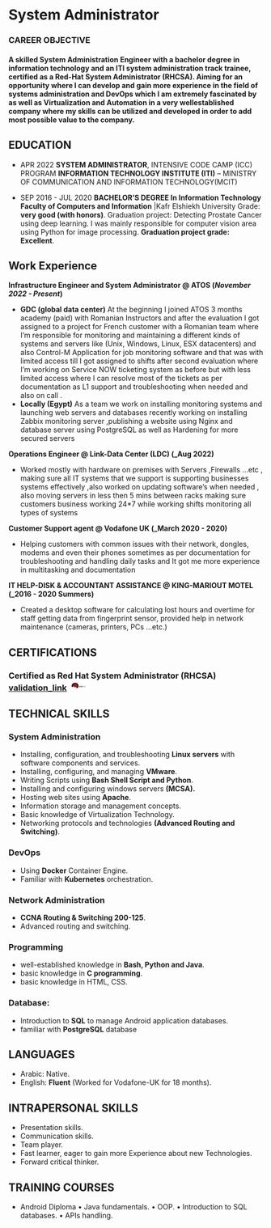 # System Administrator

### CAREER OBJECTIVE
####   A skilled System Administration Engineer with a bachelor degree in information technology and an ITI system administration track trainee, certified as a Red-Hat System Administrator (RHCSA). Aiming for an opportunity where I can develop and gain more experience in the field of systems administration and DevOps which I am extremely fascinated by as well as Virtualization and Automation in a very wellestablished company where my skills can be utilized and developed in order to add most possible value to the company.

## EDUCATION
- APR 2022 
**SYSTEM ADMINISTRATOR**, INTENSIVE CODE CAMP (ICC) PROGRAM **INFORMATION 
TECHNOLOGY INSTITUTE (ITI)** – MINISTRY OF COMMUNICATION AND INFORMATION 
TECHNOLOGY(MCIT)
	       		
- SEP 2016 - JUL 2020 
**BACHELOR’S DEGREE In Information Technology Faculty of Computers and 
Information** |Kafr Elshiekh University 
Grade: **very good (with honors)**. 
Graduation project: Detecting Prostate Cancer using deep learning. 
I was mainly responsible for computer vision area using Python for image processing. **Graduation 
project grade: Excellent**.  			        		

## Work Experience
**Infrastructure Engineer and System Administrator @ ATOS (_November 2022 - Present_)**
- **GDC (global data center)**
At the beginning I joined ATOS 3 months academy (paid) with Romanian Instructors and after the 
evaluation I got assigned to a project for French customer with a Romanian team where I’m 
responsible for monitoring and maintaining a different kinds of systems and servers like (Unix, 
Windows, Linux, ESX datacenters) and also Control-M Application for job monitoring software 
and that was with limited access till I got assigned to shifts after second evaluation where I’m 
working on Service NOW ticketing system as before but with less limited access where I can 
resolve most of the tickets as per documentation as L1 support and troubleshooting when 
needed and also on call .
- **Locally (Egypt)**
As a team we work on installing monitoring systems and launching web servers and databases 
recently working on installing Zabbix monitoring server ,publishing a website using Nginx and 
database server using PostgreSQL as well as Hardening for more secured servers

**Operations Engineer @ Link-Data Center (LDC) (_Aug 2022)**
- Worked mostly with hardware on premises with Servers ,Firewalls …etc , making sure all IT systems 
that we support is supporting businesses systems effectively ,also worked on updating software’s 
when needed , also moving servers in less then 5 mins between racks making sure customers 
business working 24*7 while working shifts monitoring all types of systems 

**Customer Support agent @ Vodafone UK (_March 2020 - 2020)**
- Helping customers with common issues with their network, dongles, modems and even their phones 
sometimes as per documentation for troubleshooting and handling daily tasks and It got me more 
experience in multitasking and documentation 

**IT HELP-DISK & ACCOUNTANT ASSISTANCE @ KING-MARIOUT MOTEL (_2016 - 2020 Summers)**
- Created a desktop software for calculating lost hours and overtime for staff getting data from 
fingerprint sensor, provided help in network maintenance (cameras, printers, PCs …etc.)


## CERTIFICATIONS
### Certified as Red Hat System Administrator (RHCSA) [validation_link](https://rhtapps.redhat.com/verify?certId=220-129-894) <img src="/assets/img/redhat.png" width="40" height="20" />



## TECHNICAL SKILLS 
### System Administration
- Installing, configuration, and troubleshooting **Linux servers** with software components and services. 
- Installing, configuring, and managing **VMware**. 
- Writing Scripts using **Bash Shell Script and Python**. 
- Installing and configuring windows servers **(MCSA).** 
- Hosting web sites using **Apache**. 
- Information storage and management concepts. 
- Basic knowledge of Virtualization Technology. 
- Networking protocols and technologies **(Advanced Routing and Switching)**. 
### DevOps
- Using **Docker** Container Engine. 
- Familiar with **Kubernetes** orchestration. 
### Network Administration
- **CCNA Routing & Switching 200-125**. 
- Advanced routing and switching.
### Programming
- well-established knowledge in **Bash, Python and Java**. 
- basic knowledge in **C programming**. 
- basic knowledge in HTML, CSS. 
### Database:
- Introduction to **SQL** to manage Android application databases.
- familiar with **PostgreSQL** database


## LANGUAGES
- Arabic: Native. 
- English: **Fluent** (Worked for Vodafone-UK for 18 months).

## INTRAPERSONAL SKILLS 
- Presentation skills. 
- Communication skills. 
- Team player. 
- Fast learner, eager to gain more Experience about new Technologies. 
- Forward critical thinker.

## TRAINING COURSES 
- Android Diploma
• Java fundamentals. 
• OOP. 
• Introduction to SQL databases. 
• APIs handling.


